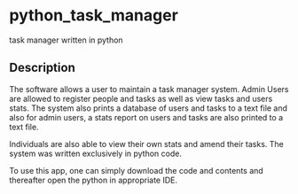 # python_task_manager
task manager written in python

## Description

The software allows a user to maintain a task manager system. Admin Users are allowed to register people and tasks as well as view tasks and users stats.
The system also prints a database of users and tasks to a text file and also for admin users, a stats report on users and tasks are also printed to a text file.

Individuals are also able to view their own stats and amend their tasks. The system was written exclusively in python code.

To use this app, one can simply download the code and contents and thereafter open the python in appropriate IDE.
